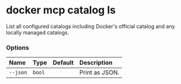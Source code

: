# docker mcp catalog ls

<!---MARKER_GEN_START-->
List all configured catalogs including Docker's official catalog and any locally managed catalogs.

### Options

| Name     | Type   | Default | Description    |
|:---------|:-------|:--------|:---------------|
| `--json` | `bool` |         | Print as JSON. |


<!---MARKER_GEN_END-->

